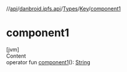 //[api](../../../index.md)/[danbroid.ipfs.api](../../index.md)/[Types](../index.md)/[Key](index.md)/[component1](component1.md)



# component1  
[jvm]  
Content  
operator fun [component1](component1.md)(): [String](https://kotlinlang.org/api/latest/jvm/stdlib/kotlin/-string/index.html)  




